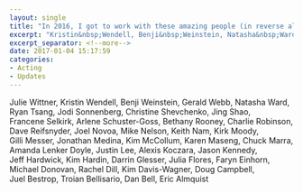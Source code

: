 ```yaml
---
layout: single
title: "In 2016, I got to work with these amazing people (in reverse alphabetical order):"
excerpt: "Kristin&nbsp;Wendell, Benji&nbsp;Weinstein, Natasha&nbsp;Ward, Christine&nbsp;Shevchenko, Faryn&nbsp;Einhorn, Juel&nbsp;Bestrop, Troian&nbsp;Bellisario, Dan&nbsp;Bell, ..."
excerpt_separator: <!--more-->
date: 2017-01-04 15:17:59
categories:
- Acting
- Updates
---
```

Julie&nbsp;Wittner, Kristin&nbsp;Wendell, Benji&nbsp;Weinstein, Gerald&nbsp;Webb, Natasha&nbsp;Ward, Ryan&nbsp;Tsang, Jodi&nbsp;Sonnenberg, Christine&nbsp;Shevchenko, Jing&nbsp;Shao, Francene&nbsp;Selkirk, Arlene&nbsp;Schuster-Goss, Bethany&nbsp;Rooney, Charlie&nbsp;Robinson, Dave&nbsp;Reifsnyder, Joel&nbsp;Novoa, Mike&nbsp;Nelson, Keith&nbsp;Nam, Kirk&nbsp;Moody, Gilli&nbsp;Messer, Jonathan&nbsp;Medina, Kim&nbsp;McCollum, Karen&nbsp;Maseng, Chuck&nbsp;Marra, Amanda&nbsp;Lenker&nbsp;Doyle, Justin&nbsp;Lee, Alexis&nbsp;Koczara, Jason&nbsp;Kennedy, Jeff&nbsp;Hardwick, Kim&nbsp;Hardin, Darrin&nbsp;Glesser, Julia&nbsp;Flores, Faryn&nbsp;Einhorn, Michael&nbsp;Donovan, Rachel&nbsp;Dill, Kim&nbsp;Davis-Wagner, Doug&nbsp;Campbell, Juel&nbsp;Bestrop, Troian&nbsp;Bellisario, Dan&nbsp;Bell, Eric&nbsp;Almquist <!--more-->

